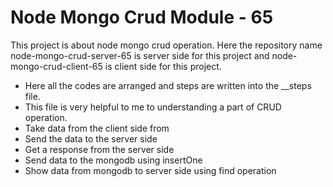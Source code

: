 # Node Mongo Crud Module - 65

This project is about node mongo crud operation. Here the repository name node-mongo-crud-server-65 is server side for this project and node-mongo-crud-client-65 is client side for this project.

- Here all the codes are arranged and steps are written into the __steps file.
- This file is very helpful to me to understanding a part of CRUD operation.
- Take data from the client side from
- Send the data to the server side
- Get a response from the server side
- Send data to the mongodb using insertOne
- Show data from mongodb to server side using find operation